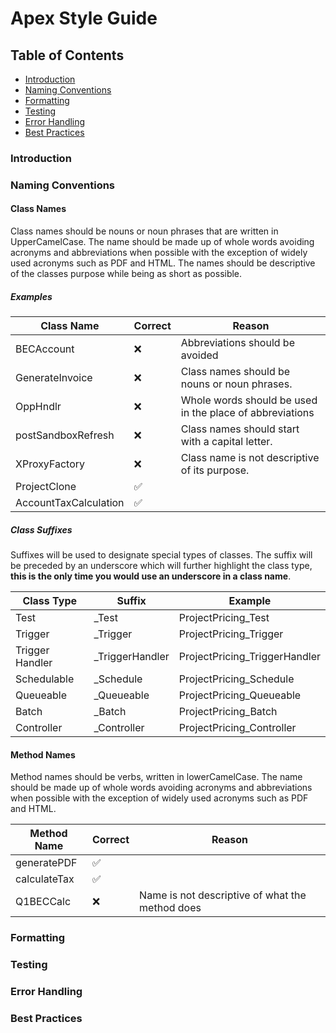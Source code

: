 # Apex Style Guide

## Table of Contents
* [Introduction](#Introduction)
* [Naming Conventions](#Naming-Conventions)
* [Formatting](#Formatting)
* [Testing](#Testing)
* [Error Handling](#Error-Handling)
* [Best Practices](#Best-Practices)

### Introduction
### Naming Conventions
#### Class Names
Class names should be nouns or noun phrases that are written in UpperCamelCase. The name should be made up of whole words avoiding acronyms and abbreviations when possible with the exception of widely used acronyms such as PDF and HTML. The names should be descriptive of the classes purpose while being as short as possible. 

##### Examples
Class Name | Correct | Reason
-----------|---------|-------|
BECAccount|:x:|Abbreviations should be avoided
GenerateInvoice|:x:|Class names should be nouns or noun phrases. 
OppHndlr|:x:|Whole words should be used in the place of abbreviations
postSandboxRefresh | :x:| Class names should start with a capital letter. 
XProxyFactory|:x:|Class name is not descriptive of its purpose.
ProjectClone|:white_check_mark:	
AccountTaxCalculation|:white_check_mark:	


##### Class Suffixes
Suffixes will be used to designate special types of classes. The suffix will be preceded by an underscore which will further highlight the class type, **this is the only time you would use an underscore in a class name**. 

Class Type | Suffix | Example
-----------|--------|---------
Test|_Test|ProjectPricing_Test
Trigger | _Trigger|ProjectPricing_Trigger
Trigger Handler | _TriggerHandler | ProjectPricing_TriggerHandler
Schedulable | _Schedule|ProjectPricing_Schedule
Queueable | _Queueable|ProjectPricing_Queueable
Batch | _Batch| ProjectPricing_Batch
Controller | _Controller | ProjectPricing_Controller

#### Method Names
Method names should be verbs, written in lowerCamelCase. The name should be made up of whole words avoiding acronyms and abbreviations when possible with the exception of widely used acronyms such as PDF and HTML. 

Method Name | Correct | Reason
-----------|---------|-------|
generatePDF|:white_check_mark:|
calculateTax|:white_check_mark:|
Q1BECCalc | :x: | Name is not descriptive of what the method does



### Formatting
### Testing
### Error Handling
### Best Practices